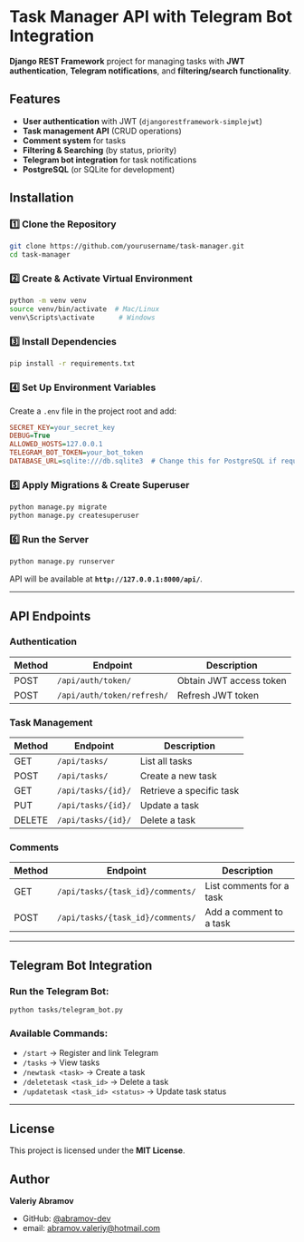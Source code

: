 # Task Manager API with Telegram Bot Integration

**Django REST Framework** project for managing tasks with **JWT authentication**, **Telegram notifications**, and **filtering/search functionality**.

## Features
- **User authentication** with JWT (`djangorestframework-simplejwt`)
- **Task management API** (CRUD operations)
- **Comment system** for tasks
- **Filtering & Searching** (by status, priority)
- **Telegram bot integration** for task notifications
- **PostgreSQL** (or SQLite for development)

## Installation

### 1️⃣ Clone the Repository
```sh
git clone https://github.com/yourusername/task-manager.git
cd task-manager
```

### 2️⃣ Create & Activate Virtual Environment
```sh
python -m venv venv
source venv/bin/activate  # Mac/Linux
venv\Scripts\activate      # Windows
```

### 3️⃣ Install Dependencies
```sh
pip install -r requirements.txt
```

### 4️⃣ Set Up Environment Variables
Create a `.env` file in the project root and add:
```ini
SECRET_KEY=your_secret_key
DEBUG=True
ALLOWED_HOSTS=127.0.0.1
TELEGRAM_BOT_TOKEN=your_bot_token
DATABASE_URL=sqlite:///db.sqlite3  # Change this for PostgreSQL if required
```

### 5️⃣ Apply Migrations & Create Superuser
```sh
python manage.py migrate
python manage.py createsuperuser
```

### 6️⃣ Run the Server
```sh
python manage.py runserver
```
API will be available at **`http://127.0.0.1:8000/api/`**.

---

## API Endpoints
### **Authentication**
| Method | Endpoint               | Description                |
|--------|------------------------|----------------------------|
| POST   | `/api/auth/token/`      | Obtain JWT access token   |
| POST   | `/api/auth/token/refresh/` | Refresh JWT token  |

### **Task Management**
| Method | Endpoint         | Description                 |
|--------|----------------|-----------------------------|
| GET    | `/api/tasks/`  | List all tasks              |
| POST   | `/api/tasks/`  | Create a new task           |
| GET    | `/api/tasks/{id}/` | Retrieve a specific task  |
| PUT    | `/api/tasks/{id}/` | Update a task            |
| DELETE | `/api/tasks/{id}/` | Delete a task            |

### **Comments**
| Method | Endpoint                          | Description                 |
|--------|-----------------------------------|-----------------------------|
| GET    | `/api/tasks/{task_id}/comments/` | List comments for a task    |
| POST   | `/api/tasks/{task_id}/comments/` | Add a comment to a task     |

---

## Telegram Bot Integration
### Run the Telegram Bot:
```sh
python tasks/telegram_bot.py
```

### Available Commands:
- `/start` → Register and link Telegram
- `/tasks` → View tasks
- `/newtask <task>` → Create a task
- `/deletetask <task_id>` → Delete a task
- `/updatetask <task_id> <status>` → Update task status

---

## License
This project is licensed under the **MIT License**.

## Author

**Valeriy Abramov**
- GitHub: [@abramov-dev](https://github.com/abramov-dev) 
- email: abramov.valeriy@hotmail.com
